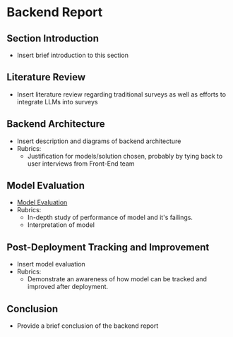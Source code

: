 # Backend Report

## Section Introduction
- Insert brief introduction to this section

## Literature Review
- Insert literature review regarding traditional surveys as well as efforts to 
integrate LLMs into surveys

## Backend Architecture
- Insert description and diagrams of backend architecture
- Rubrics:
  - Justification for models/solution chosen, probably by tying back to user interviews
    from Front-End team
  
## Model Evaluation
- [Model Evaluation](evaluation.md)
- Rubrics: 
  - In-depth study of performance of model and it's failings.
  - Interpretation of model

## Post-Deployment Tracking and Improvement
- Insert model evaluation
- Rubrics:
   - Demonstrate an awareness of how model can be tracked and improved after
     deployment.

## Conclusion
- Provide a brief conclusion of the backend report
